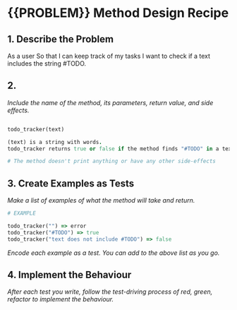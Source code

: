 # {{PROBLEM}} Method Design Recipe

## 1. Describe the Problem

As a user
So that I can keep track of my tasks
I want to check if a text includes the string #TODO.

## 2.

_Include the name of the method, its parameters, return value, and side effects._

```ruby

todo_tracker(text)

(text) is a string with words.
todo_tracker returns true or false if the method finds "#TODO" in a text.

# The method doesn't print anything or have any other side-effects
```

## 3. Create Examples as Tests

_Make a list of examples of what the method will take and return._

```ruby
# EXAMPLE

todo_tracker("") => error
todo_tracker("#TODO") => true
todo_tracker("text does not include #TODO") => false
```

_Encode each example as a test. You can add to the above list as you go._

## 4. Implement the Behaviour

_After each test you write, follow the test-driving process of red, green, refactor to implement the behaviour._
